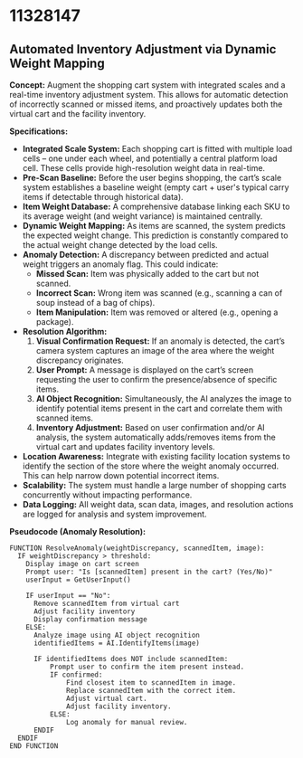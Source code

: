 # 11328147

## Automated Inventory Adjustment via Dynamic Weight Mapping

**Concept:** Augment the shopping cart system with integrated scales and a real-time inventory adjustment system. This allows for automatic detection of incorrectly scanned or missed items, and proactively updates both the virtual cart and the facility inventory.

**Specifications:**

*   **Integrated Scale System:** Each shopping cart is fitted with multiple load cells – one under each wheel, and potentially a central platform load cell. These cells provide high-resolution weight data in real-time.
*   **Pre-Scan Baseline:** Before the user begins shopping, the cart’s scale system establishes a baseline weight (empty cart + user's typical carry items if detectable through historical data).
*   **Item Weight Database:** A comprehensive database linking each SKU to its average weight (and weight variance) is maintained centrally.
*   **Dynamic Weight Mapping:** As items are scanned, the system predicts the expected weight change. This prediction is constantly compared to the actual weight change detected by the load cells.
*   **Anomaly Detection:** A discrepancy between predicted and actual weight triggers an anomaly flag. This could indicate:
    *   **Missed Scan:** Item was physically added to the cart but not scanned.
    *   **Incorrect Scan:** Wrong item was scanned (e.g., scanning a can of soup instead of a bag of chips).
    *   **Item Manipulation:** Item was removed or altered (e.g., opening a package).
*   **Resolution Algorithm:**
    1.  **Visual Confirmation Request:** If an anomaly is detected, the cart’s camera system captures an image of the area where the weight discrepancy originates.
    2.  **User Prompt:** A message is displayed on the cart’s screen requesting the user to confirm the presence/absence of specific items.
    3.  **AI Object Recognition:** Simultaneously, the AI analyzes the image to identify potential items present in the cart and correlate them with scanned items.
    4.  **Inventory Adjustment:** Based on user confirmation and/or AI analysis, the system automatically adds/removes items from the virtual cart and updates facility inventory levels.
*   **Location Awareness:** Integrate with existing facility location systems to identify the section of the store where the weight anomaly occurred. This can help narrow down potential incorrect items.
*   **Scalability:** The system must handle a large number of shopping carts concurrently without impacting performance.
*   **Data Logging:** All weight data, scan data, images, and resolution actions are logged for analysis and system improvement.

**Pseudocode (Anomaly Resolution):**

```
FUNCTION ResolveAnomaly(weightDiscrepancy, scannedItem, image):
  IF weightDiscrepancy > threshold:
    Display image on cart screen
    Prompt user: "Is [scannedItem] present in the cart? (Yes/No)"
    userInput = GetUserInput()

    IF userInput == "No":
      Remove scannedItem from virtual cart
      Adjust facility inventory
      Display confirmation message
    ELSE:
      Analyze image using AI object recognition
      identifiedItems = AI.IdentifyItems(image)

      IF identifiedItems does NOT include scannedItem:
          Prompt user to confirm the item present instead.
          IF confirmed:
              Find closest item to scannedItem in image.
              Replace scannedItem with the correct item.
              Adjust virtual cart.
              Adjust facility inventory.
          ELSE:
              Log anomaly for manual review.
      ENDIF
  ENDIF
END FUNCTION
```